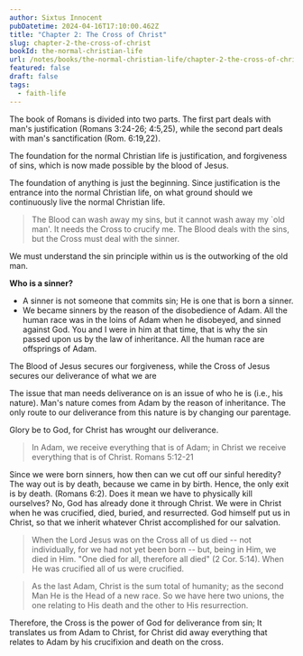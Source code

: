 ```yaml
---
author: Sixtus Innocent
pubDatetime: 2024-04-16T17:10:00.462Z
title: "Chapter 2: The Cross of Christ"
slug: chapter-2-the-cross-of-christ
bookId: the-normal-christian-life
url: /notes/books/the-normal-christian-life/chapter-2-the-cross-of-christ
featured: false
draft: false
tags:
  - faith-life
---
```


The book of Romans is divided into two parts. The first part deals with man's justification (Romans 3:24-26; 4:5,25), while the second part deals with man's sanctification (Rom. 6:19,22).

The foundation for the normal Christian life is justification, and forgiveness of sins, which is now made possible by the blood of Jesus.

The foundation of anything is just the beginning. Since justification is the entrance into the normal Christian life, on what ground should we continuously live the normal Christian life.

> The Blood can wash away my sins, but it cannot wash away my `old man'. It needs the Cross to crucify me. The Blood deals with the sins, but the Cross must deal with the sinner.

We must understand the sin principle within us is the outworking of the old man.

**Who is a sinner?**

- A sinner is not someone that commits sin; He is one that is born a sinner.
- We became sinners by the reason of the disobedience of Adam. All the human race was in the loins of Adam when he disobeyed, and sinned against God. You and I were in him at that time, that is why the sin passed upon us by the law of inheritance. All the human race are offsprings of Adam.

The Blood of Jesus secures our forgiveness, while the Cross of Jesus secures our deliverance of what we are

The issue that man needs deliverance on is an issue of who he is (i.e., his nature). Man's nature comes from Adam by the reason of inheritance. The only route to our deliverance from this nature is by changing our parentage.

Glory be to God, for Christ has wrought our deliverance.

> In Adam, we receive everything that is of Adam; in Christ we receive everything that is of Christ. Romans 5:12-21

Since we were born sinners, how then can we cut off our sinful heredity?
The way out is by death, because we came in by birth. Hence, the only exit is by death. (Romans 6:2). Does it mean we have to physically kill ourselves? No, God has already done it through Christ. We were in Christ when he was crucified, died, buried, and resurrected. God himself put us in Christ, so that we inherit whatever Christ accomplished for our salvation.

> When the Lord Jesus was on the Cross all of us died -- not individually, for we had not yet been born -- but, being in Him, we died in Him. "One died for all, therefore all died" (2 Cor. 5:14). When He was crucified all of us were crucified.

> As the last Adam, Christ is the sum total of humanity; as the second Man He is the Head of a new race. So we have here two unions, the one relating to His death and the other to His resurrection.

Therefore, the Cross is the power of God for deliverance from sin; It translates us from Adam to Christ, for Christ did away everything that relates to Adam by his crucifixion and death on the cross.
